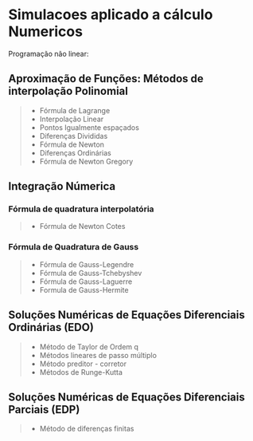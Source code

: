 # Simulacoes aplicado a cálculo Numericos

Programação não linear:

## Aproximação de Funções: Métodos de interpolação Polinomial
 
>* Fórmula de Lagrange
>* Interpolação Linear
>* Pontos Igualmente espaçados
>* Diferenças Divididas
>* Fórmula de Newton
>* Diferenças Ordinárias
>* Fórmula de Newton Gregory

## Integração Númerica

### Fórmula de quadratura interpolatória
 >* Fórmula de Newton Cotes

### Fórmula de Quadratura de Gauss
 >* Fórmula de Gauss-Legendre
 >* Fórmula de Gauss-Tchebyshev
 >* Fórmula de Gauss-Laguerre
 >* Formula de Gauss-Hermite

## Soluções Numéricas de Equações Diferenciais Ordinárias (EDO)

>* Método de Taylor de Ordem q
>* Métodos lineares de passo múltiplo
>* Método preditor - corretor
>* Métodos de Runge-Kutta

## Soluções Numéricas de Equações Diferenciais Parciais (EDP)

>* Método de diferenças finitas


